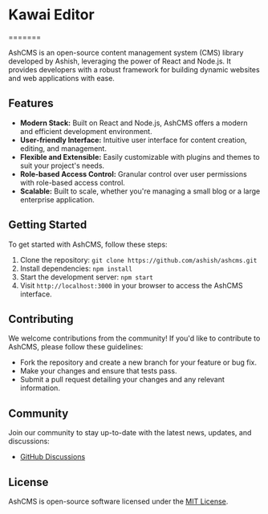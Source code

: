 
# Kawai Editor
=======


AshCMS is an open-source content management system (CMS) library developed by Ashish, leveraging the power of React and Node.js. It provides developers with a robust framework for building dynamic websites and web applications with ease.

## Features

- **Modern Stack:** Built on React and Node.js, AshCMS offers a modern and efficient development environment.
- **User-friendly Interface:** Intuitive user interface for content creation, editing, and management.
- **Flexible and Extensible:** Easily customizable with plugins and themes to suit your project's needs.
- **Role-based Access Control:** Granular control over user permissions with role-based access control.
- **Scalable:** Built to scale, whether you're managing a small blog or a large enterprise application.

## Getting Started

To get started with AshCMS, follow these steps:

1. Clone the repository: `git clone https://github.com/ashish/ashcms.git`
2. Install dependencies: `npm install`
3. Start the development server: `npm start`
4. Visit `http://localhost:3000` in your browser to access the AshCMS interface.

## Contributing

We welcome contributions from the community! If you'd like to contribute to AshCMS, please follow these guidelines:

- Fork the repository and create a new branch for your feature or bug fix.
- Make your changes and ensure that tests pass.
- Submit a pull request detailing your changes and any relevant information.

## Community

Join our community to stay up-to-date with the latest news, updates, and discussions:

- [GitHub Discussions](https://github.com/ashish/ashcms/discussions)

## License

AshCMS is open-source software licensed under the [MIT License](LICENSE).
